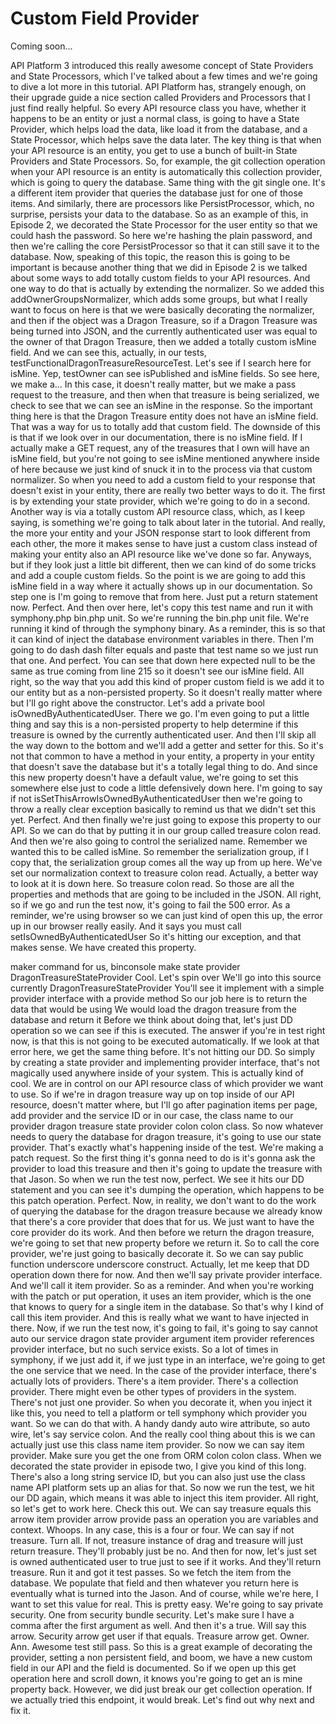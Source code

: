 # Custom Field Provider

Coming soon...

API Platform 3 introduced this really awesome concept of State Providers and State
Processors, which I've talked about a few times and we're going to dive a lot more in
this tutorial. API Platform has, strangely enough, on their upgrade guide a nice
section called Providers and Processors that I just find really helpful. So every API
resource class you have, whether it happens to be an entity or just a normal class,
is going to have a State Provider, which helps load the data, like load it from the
database, and a State Processor, which helps save the data later. The key thing is
that when your API resource is an entity, you get to use a bunch of built-in State
Providers and State Processors. So, for example, the git collection operation when
your API resource is an entity is automatically this collection provider, which is
going to query the database. Same thing with the git single one. It's a different
item provider that queries the database just for one of those items. And similarly,
there are processors like PersistProcessor, which, no surprise, persists your data to
the database. So as an example of this, in Episode 2, we decorated the State
Processor for the user entity so that we could hash the password. So here we're
hashing the plain password, and then we're calling the core PersistProcessor so that
it can still save it to the database. Now, speaking of this topic, the reason this is
going to be important is because another thing that we did in Episode 2 is we talked
about some ways to add totally custom fields to your API resources. And one way to do
that is actually by extending the normalizer. So we added this
addOwnerGroupsNormalizer, which adds some groups, but what I really want to focus on
here is that we were basically decorating the normalizer, and then if the object was
a Dragon Treasure, so if a Dragon Treasure was being turned into JSON, and the
currently authenticated user was equal to the owner of that Dragon Treasure, then we
added a totally custom isMine field. And we can see this, actually, in our tests,
testFunctionalDragonTreasureResourceTest. Let's see if I search here for isMine. Yep,
testOwner can see isPublished and isMine fields. So see here, we make a... In this
case, it doesn't really matter, but we make a pass request to the treasure, and then
when that treasure is being serialized, we check to see that we can see an isMine in
the response. So the important thing here is that the Dragon Treasure entity does not
have an isMine field. That was a way for us to totally add that custom field. The
downside of this is that if we look over in our documentation, there is no isMine
field. If I actually make a GET request, any of the treasures that I own will have an
isMine field, but you're not going to see isMine mentioned anywhere inside of here
because we just kind of snuck it in to the process via that custom normalizer. So
when you need to add a custom field to your response that doesn't exist in your
entity, there are really two better ways to do it. The first is by extending your
state provider, which we're going to do in a second. Another way is via a totally
custom API resource class, which, as I keep saying, is something we're going to talk
about later in the tutorial. And really, the more your entity and your JSON response
start to look different from each other, the more it makes sense to have just a
custom class instead of making your entity also an API resource like we've done so
far. Anyways, but if they look just a little bit different, then we can kind of do
some tricks and add a couple custom fields. So the point is we are going to add this
isMine field in a way where it actually shows up in our documentation. So step one is
I'm going to remove that from here. Just put a return statement now. Perfect. And
then over here, let's copy this test name and run it with symphony.php bin.php unit.
So we're running the bin.php unit file. We're running it kind of through the symphony
binary. As a reminder, this is so that it can kind of inject the database environment
variables in there. Then I'm going to do dash dash filter equals and paste that test
name so we just run that one. And perfect. You can see that down here expected null
to be the same as true coming from line 215 so it doesn't see our isMine field. All
right, so the way that you add this kind of proper custom field is we add it to our
entity but as a non-persisted property. So it doesn't really matter where but I'll go
right above the constructor. Let's add a private bool isOwnedByAuthenticatedUser.
There we go. I'm even going to put a little thing and say this is a non-persisted
property to help determine if this treasure is owned by the currently authenticated
user. And then I'll skip all the way down to the bottom and we'll add a getter and
setter for this. So it's not that common to have a method in your entity, a property
in your entity that doesn't save the database but it's a totally legal thing to do.
And since this new property doesn't have a default value, we're going to set this
somewhere else just to code a little defensively down here. I'm going to say if not
isSetThisArrowIsOwnedByAuthenticatedUser then we're going to throw a really clear
exception basically to remind us that we didn't set this yet. Perfect. And then
finally we're just going to expose this property to our API. So we can do that by
putting it in our group called treasure colon read. And then we're also going to
control the serialized name. Remember we wanted this to be called isMine. So remember
the serialization group, if I copy that, the serialization group comes all the way up
from up here. We've set our normalization context to treasure colon read. Actually, a
better way to look at it is down here. So treasure colon read. So those are all the
properties and methods that are going to be included in the JSON. All right, so if we
go and run the test now, it's going to fail the 500 error. As a reminder, we're using
browser so we can just kind of open this up, the error up in our browser really
easily. And it says you must call setIsOwnedByAuthenticatedUser So it's hitting our
exception, and that makes sense. We have created this property.

maker command for us, binconsole make state provider DragonTreasureStateProvider Cool. Let's spin over We'll go into this source currently DragonTreasureStateProvider You'll see it implement with a simple provider interface with a provide method So our job here is to return the data that would be using We would load the dragon treasure from the database and return it Before we think about doing that, let's just DD operation so we can see if this is executed. The answer if you're in test right now, is that this is not going to be executed automatically. If we look at that error here, we get the same thing before. It's not hitting our DD. So simply by creating a state provider and implementing provider interface, that's not magically used anywhere inside of your system. This is actually kind of cool. We are in control on our API resource class of which provider we want to use. So if we're in dragon treasure way up on top inside of our API resource, doesn't matter where, but I'll go after pagination items per page, add provider and the service ID or in our case, the class name to our provider dragon treasure state provider colon colon class. So now whatever needs to query the database for dragon treasure, it's going to use our state provider. That's exactly what's happening inside of the test. We're making a patch request. So the first thing it's gonna need to do is it's gonna ask the provider to load this treasure and then it's going to update the treasure with that Jason. So when we run the test now, perfect. We see it hits our DD statement and you can see it's dumping the operation, which happens to be this patch operation. Perfect. Now, in reality, we don't want to do the work of querying the database for the dragon treasure because we already know that there's a core provider that does that for us. We just want to have the core provider do its work. And then before we return the dragon treasure, we're going to set that new property before we return it. So to call the core provider, we're just going to basically decorate it. So we can say public function underscore underscore construct. Actually, let me keep that DD operation down there for now. And then we'll say private provider interface. And we'll call it item provider. So as a reminder. And when you're working with the patch or put operation, it uses an item provider, which is the one that knows to query for a single item in the database. So that's why I kind of call this item provider. And this is really what we want to have injected in there. Now, if we run the test now, it's going to fail, it's going to say cannot auto our service dragon state provider argument item provider references provider interface, but no such service exists. So a lot of times in symphony, if we just add it, if we just type in an interface, we're going to get the one service that we need. In the case of the provider interface, there's actually lots of providers. There's a item provider. There's a collection provider. There might even be other types of providers in the system. There's not just one provider. So when you decorate it, when you inject it like this, you need to tell a platform or tell symphony which provider you want. So we can do that with. A handy dandy auto wire attribute, so auto wire, let's say service colon. And the really cool thing about this is we can actually just use this class name item provider. So now we can say item provider. Make sure you get the one from ORM colon colon class. When we decorated the state provider in episode two, I give you kind of this long. There's also a long string service ID, but you can also just use the class name API platform sets up an alias for that. So now we run the test, we hit our DD again, which means it was able to inject this item provider. All right, so let's get to work here. Check this out. We can say treasure equals this arrow item provider arrow provide pass an operation you are variables and context. Whoops. In any case, this is a four or four. We can say if not treasure. Turn all. If not, treasure instance of drag and treasure will just return treasure. They'll probably just be no. And then for now, let's just set is owned authenticated user to true just to see if it works. And they'll return treasure. Run it and got it test passes. So we fetch the item from the database. We populate that field and then whatever you return here is eventually what is turned into the Jason. And of course, while we're here, I want to set this value for real. This is pretty easy. We're going to say private security. One from security bundle security. Let's make sure I have a comma after the first argument as well. And then it's a true. Will say this arrow. Security arrow get user if that equals. Treasure arrow get. Owner. Ann. Awesome test still pass. So this is a great example of decorating the provider, setting a non persistent field, and boom, we have a new custom field in our API and the field is documented. So if we open up this get operation here and scroll down, it knows you're going to get an is mine property back. However, we did just break our get collection operation. If we actually tried this endpoint, it would break. Let's find out why next and fix it.
